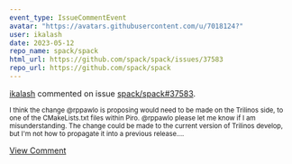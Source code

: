 ```yaml
---
event_type: IssueCommentEvent
avatar: "https://avatars.githubusercontent.com/u/7018124?"
user: ikalash
date: 2023-05-12
repo_name: spack/spack
html_url: https://github.com/spack/spack/issues/37583
repo_url: https://github.com/spack/spack
---
```


<a href='https://github.com/ikalash' target='_blank'>ikalash</a> commented on issue <a href='https://github.com/spack/spack/issues/37583' target='_blank'>spack/spack#37583</a>.

<small>I think the change @rppawlo is proposing would need to be made on the Trilinos side, to one of the CMakeLists.txt files within Piro.  @rppawlo please let me know if I am misunderstanding.  The change could be made to the current version of Trilinos develop, but I'm not how to propagate it into a previous release....</small>

<a href='https://github.com/spack/spack/issues/37583' target='_blank'>View Comment</a>